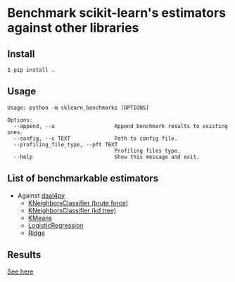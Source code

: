 # Benchmark scikit-learn's estimators against other libraries

## Install

```
$ pip install .
```

## Usage

```
Usage: python -m sklearn_benchmarks [OPTIONS]

Options:
  --append, --a                   Append benchmark results to existing ones.
  --config, --c TEXT              Path to config file.
  --profiling_file_type, --pft TEXT
                                  Profiling files type.
  --help                          Show this message and exit.

```

## List of benchmarkable estimators

- Against [daal4py](https://github.com/intel/scikit-learn-intelex)
  - [KNeighborsClassifier (brute force)](https://scikit-learn.org/stable/modules/generated/sklearn.neighbors.KNeighborsClassifier.html)
  - [KNeighborsClassifier (kd tree)](https://scikit-learn.org/stable/modules/generated/sklearn.neighbors.KNeighborsClassifier.html)
  - [KMeans](https://scikit-learn.org/stable/modules/generated/sklearn.cluster.KMeans.html)
  - [LogisticRegression](https://scikit-learn.org/stable/modules/generated/sklearn.linear_model.LogisticRegression.html)
  - [Ridge](https://scikit-learn.org/stable/modules/generated/sklearn.linear_model.LogisticRegression.html)

## Results

[See here](https://mbatoul.github.io/sklearn_benchmarks/)
